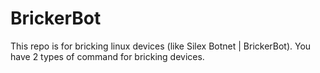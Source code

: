 # BrickerBot
This repo is for bricking linux devices (like Silex Botnet | BrickerBot). You have 2 types of command for bricking devices.
